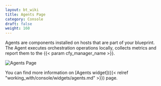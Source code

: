 ```yaml
---
layout: bt_wiki
title: Agents Page
category: Console
draft: false
weight: 160
---
```


Agents are components installed on hosts that are part of your blueprint. The Agent executes orchestration operations locally, collects metrics and report them to the {{< param cfy_manager_name >}}.

![Agents Page]( /images/ui/pages/agents-page.png )

You can find more information on [Agents widget]({{< relref "working_with/console/widgets/agents.md" >}}) page.
